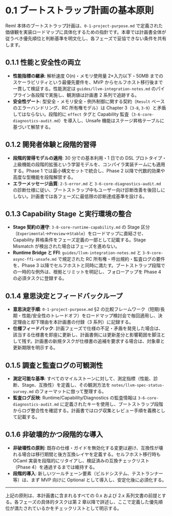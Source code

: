 # 0.1 ブートストラップ計画の基本原則

Reml 本体のブートストラップ計画は、`0-1-project-purpose.md` で定義された価値観を実装ロードマップに具体化するための指針です。本章では計画書全体が従うべき優先順位と判断基準を明文化し、各フェーズで妥協できない条件を共有します。

## 0.1.1 性能と安全性の両立
- **性能指標の継承**: 解析速度 O(n)・メモリ使用量 2×入力以下・50MB までのスケーラビリティという最優先要件を、MVP からセルフホスト移行後まで一貫して検証する。性能測定は `guides/llvm-integration-notes.md` のパイプライン各段階で実施し、観測値は計画書 2 系列で追跡する。
- **安全性ゲート**: 型安全・メモリ安全・例外制御に関する契約（`Result` ベースのエラーハンドリング、RC 所有権モデル）は Chapter 3（`3-8`, `3-9`）と矛盾してはならない。段階的に `effect` タグと Capability 監査（`3-6-core-diagnostics-audit.md`）を導入し、Unsafe 機能はステージ昇格テーブルに基づいて解禁する。

## 0.1.2 開発者体験と段階的習得
- **段階的習得モデルの適用**: 30 分での基本利用・1 日での DSL プロトタイプ・上級機能の段階的拡張という学習モデルを、コンパイラ実装チームにも適用する。Phase 1 では最小構文セットで統合し、Phase 2 以降で代数的効果や高度な型機能を段階解禁する。
- **エラーメッセージ品質**: `2-5-error.md` と `3-6-core-diagnostics-audit.md` の診断仕様に従い、ブートストラップ中もユーザー向け診断改善を後回しにしない。計画書では各フェーズに最低限の診断達成基準を設ける。

## 0.1.3 Capability Stage と実行環境の整合
- **Stage 契約の遵守**: `3-8-core-runtime-capability.md` の Stage 区分（`Experimental`→`Preview`→`Stable`）をロードマップに直結させ、Capability 昇格条件をフェーズ定義の一部として記載する。Stage Mismatch が検出された場合はフェーズを進めない。
- **Runtime Bridge と FFI**: `guides/llvm-integration-notes.md` と `3-9-core-async-ffi-unsafe.md` で規定された RC 所有権・呼出規約・監査ログの要件を、Phase 3 以降でセルフホストと同時に満たす。ブートストラップ段階での一時的な例外は、根拠とリミットを明記し、フォローアップを Phase 4 の必須タスクに登録する。

## 0.1.4 意思決定とフィードバックループ
- **意思決定手順**: `0-1-project-purpose.md` §2 の比較フレームワーク（短期/長期・性能/安全性のトレードオフ）をロードマップ検討会で毎回適用し、決定理由と却下理由を本計画書の付録（3 系列）に記録する。
- **仕様フィードバック**: 計画フェーズで仕様の不足・矛盾を発見した場合は、該当する仕様書を即座に更新し、計画書側には更新差分と影響範囲を脚注として残す。計画書の新規タスクが仕様書の追補を要求する場合は、対象章と更新期限を明示する。

## 0.1.5 調査と監査ログの可観測性
- **測定可能な基準**: すべてのマイルストーンに対して、測定指標（性能、診断、Stage、互換性）を定義し、その観測方法を `notes/llvm-spec-status-survey.md` のフォーマットに倣って整理する。
- **監査ログ反映**: Runtime/Capability/Diagnostics の監査情報は `3-6-core-diagnostics-audit.md` に定義されたキーを使用し、ブートストラップ段階からログ整合性を確認する。計画書ではログ収集とレビュー手順を義務として記載する。

## 0.1.6 非破壊的かつ段階的な導入
- **非破壊性の原則**: 既存の仕様・ガイドを無効化する変更は避け、互換性が壊れる場合は移行期間と後方互換レイヤを定義する。セルフホスト移行時も OCaml 実装を段階的にリタイアし、検証済みの互換チェックリスト（Phase 4）を通過するまでは維持する。
- **段階的導入**: 新しいツールチェーン要素（ビルドシステム、テストランナー等）は、まず MVP 向けに Optional として導入し、安定化後に必須化する。

---

上記の原則は、本計画書に含まれるすべての 0.x および 2.x 系列文書の前提とする。各フェーズの具体的タスクは第 2 章以降で詳述し、ここで定義した優先順位が満たされているかをチェックリストとして明示する。
